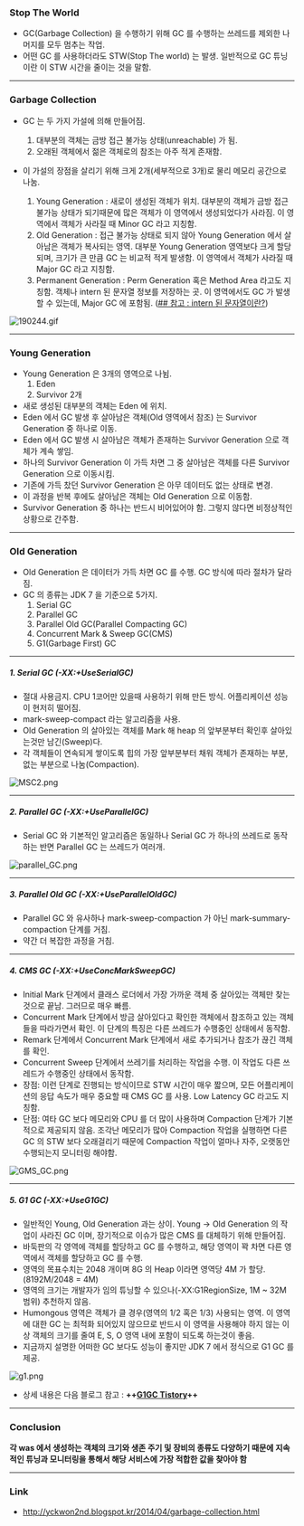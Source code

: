 ### Stop The World

* GC(Garbage Collection) 을 수행하기 위해 GC 를 수행하는 쓰레드를 제외한 나머지를 모두 멈추는 작업.
* 어떤 GC 를 사용하더라도 STW(Stop The world) 는 발생. 일반적으로 GC 튜닝이란 이 STW 시간을 줄이는 것을 말함.

***

### Garbage Collection

* GC 는 두 가지 가설에 의해 만들어짐.
    1. 대부분의 객체는 금방 접근 불가능 상태(unreachable) 가 됨.
    2. 오래된 객체에서 젊은 객체로의 참조는 아주 적게 존재함.

* 이 가설의 장점을 살리기 위해 크게 2개(세부적으로 3개)로 물리 메모리 공간으로 나눔.
    1. Young Generation : 새로이 생성된 객체가 위치. 대부분의 객체가 금방 접근불가능 상태가 되기때문에 많은 객체가 이 영역에서 생성되었다가 사라짐. 이 영역에서 객체가 사라질 때 Minor
       GC 라고 지칭함.
    2. Old Generation : 접근 불가능 상태로 되지 않아 Young Generation 에서 살아남은 객체가 복사되는 영역. 대부분 Young Generation 영역보다 크게 할당되며, 크기가 큰
       만큼 GC 는 비교적 적게 발생함. 이 영역에서 객체가 사라질 때 Major GC 라고 지칭함.
    3. Permanent Generation : Perm Generation 혹은 Method Area 라고도 지칭함. 객체나 intern 된 문자열 정보를 저장하는 곳. 이 영역에서도 GC 가 발생할 수
       있는데, Major GC 에 포함됨. ([## 참고 : intern 된 문자열이란?](http://seosh81.info/?p=739))

![190244.gif](http://www.cs.rit.edu/~hpb/Jdk5/guide/management/images/generations.gif)

***

### Young Generation

* Young Generation 은 3개의 영역으로 나뉨.
    1. Eden
    2. Survivor 2개
* 새로 생성된 대부분의 객체는 Eden 에 위치.
* Eden 에서 GC 발생 후 살아남은 객체(Old 영역에서 참조) 는 Survivor Generation 중 하나로 이동.
* Eden 에서 GC 발생 시 살아남은 객체가 존재하는 Survivor Generation 으로 객체가 계속 쌓임.
* 하나의 Survivor Generation 이 가득 차면 그 중 살아남은 객체를 다른 Survivor Generation 으로 이동시킴.
* 기존에 가득 찼던 Survivor Generation 은 아무 데이터도 없는 상태로 변경.
* 이 과정을 반복 후에도 살아남은 객체는 Old Generation 으로 이동함.
* Survivor Generation 중 하나는 반드시 비어있어야 함. 그렇지 않다면 비정상적인 상황으로 간주함.

***

### Old Generation

* Old Generation 은 데이터가 가득 차면 GC 를 수행. GC 방식에 따라 절차가 달라짐.
* GC 의 종류는 JDK 7 을 기준으로 5가지.
    1. Serial GC
    2. Parallel GC
    3. Parallel Old GC(Parallel Compacting GC)
    4. Concurrent Mark & Sweep GC(CMS)
    5. G1(Garbage First) GC

---

##### 1. Serial GC (-XX:+UseSerialGC)

* 절대 사용금지. CPU 1코어만 있을때 사용하기 위해 만든 방식. 어플리케이션 성능이 현저히 떨어짐.
* mark-sweep-compact 라는 알고리즘을 사용.
* Old Generation 의 살아있는 객체를 Mark 해 heap 의 앞부분부터 확인후 살아있는것만 남긴(Sweep)다.
* 각 객체들이 연속되게 쌓이도록 힙의 가장 앞부분부터 채워 객체가 존재하는 부분, 없는 부분으로 나눔(Compaction).

![MSC2.png](http://wiki.vivatia.com/images/d/d5/How3.png)

---

##### 2. Parallel GC (-XX:+UseParallelGC)

* Serial GC 와 기본적인 알고리즘은 동일하나 Serial GC 가 하나의 쓰레드로 동작하는 반면 Parallel GC 는 쓰레드가 여러개.

![parallel_GC.png](https://d2.naver.com/content/images/2015/06/helloworld-1329-4.png)

---

##### 3. Parallel Old GC (-XX:+UseParallelOldGC)

* Parallel GC 와 유사하나 mark-sweep-compaction 가 아닌 mark-summary-compaction 단계를 거침.
* 약간 더 복잡한 과정을 거침.

---

##### 4. CMS GC (-XX:+UseConcMarkSweepGC)

* Initial Mark 단계에서 클래스 로더에서 가장 가까운 객체 중 살아있는 객체만 찾는 것으로 끝남. 그러므로 매우 빠름.
* Concurrent Mark 단계에서 방금 살아있다고 확인한 객체에서 참조하고 있는 객체들을 따라가면서 확인. 이 단계의 특징은 다른 쓰레드가 수행중인 상태에서 동작함.
* Remark 단계에서 Concurrent Mark 단계에서 새로 추가되거나 참조가 끊긴 객체를 확인.
* Concurrent Sweep 단계에서 쓰레기를 처리하는 작업을 수행. 이 작업도 다른 쓰레드가 수행중인 상태에서 동작함.
* 장점: 이런 단계로 진행되는 방식이므로 STW 시간이 매우 짧으며, 모든 어플리케이션의 응답 속도가 매우 중요할 때 CMS GC 를 사용. Low Latency GC 라고도 지칭함.
* 단점: 여타 GC 보다 메모리와 CPU 를 더 많이 사용하며 Compaction 단계가 기본적으로 제공되지 않음. 조각난 메모리가 많아 Compaction 작업을 실행하면 다른 GC 의 STW 보다 오래걸리기
  때문에 Compaction 작업이 얼마나 자주, 오랫동안 수행되는지 모니터링 해야함.

![GMS_GC.png](https://d2.naver.com/content/images/2015/06/helloworld-1329-5.png)

---

##### 5. G1 GC (-XX:+UseG1GC)

* 일반적인 Young, Old Generation 과는 상이. Young -> Old Generation 의 작업이 사라진 GC 이며, 장기적으로 이슈가 많은 CMS 를 대체하기 위해 만들어짐.
* 바둑판의 각 영역에 객체를 할당하고 GC 를 수행하고, 해당 영역이 꽉 차면 다른 영역에서 객체를 할당하고 GC 를 수행.
* 영역의 목표수치는 2048 개이며 8G 의 Heap 이라면 영역당 4M 가 할당. (8192M/2048 = 4M)
* 영역의 크기는 개발자가 임의 튜닝할 수 있으나(-XX:G1RegionSize, 1M ~ 32M 범위) 추천하지 않음.
* Humongous 영역은 객체가 클 경우(영역의 1/2 혹은 1/3) 사용되는 영역. 이 영역에 대한 GC 는 최적화 되어있지 않으므로 반드시 이 영역을 사용해야 하지 않는 이상 객체의 크기를 줄여 E, S, O
  영역 내에 포함이 되도록 하는것이 좋음.
* 지금까지 설명한 어떠한 GC 보다도 성능이 좋지만 JDK 7 에서 정식으로 G1 GC 를 제공.

![g1.png](http://cfile28.uf.tistory.com/image/2137CF34520A29C20E4B3D)

* 상세 내용은 다음 블로그 참고 : **++[G1GC Tistory](http://cfile28.uf.tistory.com/image/2137CF34520A29C20E4B3D)++**

***

### Conclusion

**각 was 에서 생성하는 객체의 크기와 생존 주기 및 장비의 종류도 다양하기 때문에 지속적인 튜닝과 모니터링을 통해서 해당 서비스에 가장 적합한 값을 찾아야 함**

***

### Link

* http://yckwon2nd.blogspot.kr/2014/04/garbage-collection.html
